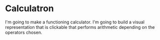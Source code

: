 # Calculatron

I'm going to make a functioning calculator. I'm going to build a visual representation that is clickable that performs arithmetic depending on the operators chosen.
